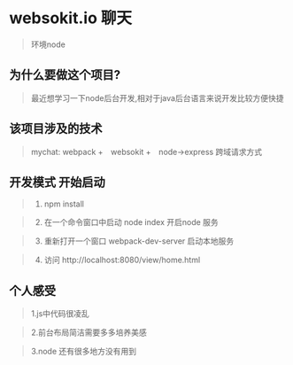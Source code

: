 # websokit.io 聊天

> 环境node

## 为什么要做这个项目?

> 最近想学习一下node后台开发,相对于java后台语言来说开发比较方便快捷

## 该项目涉及的技术

> mychat: webpack +　websokit +　node->express
> 跨域请求方式

## 开发模式 开始启动

> 1. npm install 

> 2. 在一个命令窗口中启动 node index 开启node 服务  

> 3. 重新打开一个窗口 webpack-dev-server 启动本地服务

> 4. 访问 http://localhost:8080/view/home.html

## 个人感受

> 1.js中代码很凌乱 

> 2.前台布局简洁需要多多培养美感

> 3.node 还有很多地方没有用到




